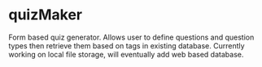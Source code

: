 # quizMaker
Form based quiz generator. Allows user to define questions and question types then retrieve them based on tags in existing database.  Currently working on local file storage, will eventually add web based database.
